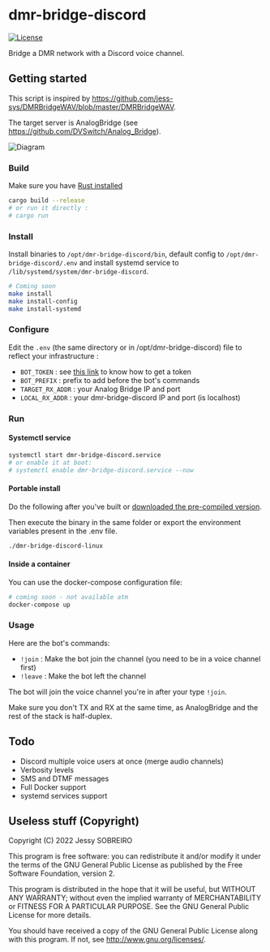 # dmr-bridge-discord

[![License](https://img.shields.io/badge/License-GPLv3-blue?style=for-the-badge)](https://www.gnu.org/licenses/gpl-3.0)

Bridge a DMR network with a Discord voice channel.

## Getting started

This script is inspired by <https://github.com/jess-sys/DMRBridgeWAV/blob/master/DMRBridgeWAV>.

The target server is AnalogBridge (see <https://github.com/DVSwitch/Analog_Bridge>).

![Diagram](https://user-images.githubusercontent.com/20131496/151708871-3f1e4635-ecde-49df-8de3-484d58337695.png)

### Build

Make sure you have [Rust installed](https://rustup.rs/)

```bash
cargo build --release
# or run it directly :
# cargo run
```

### Install

Install binaries to `/opt/dmr-bridge-discord/bin`, default config to `/opt/dmr-bridge-discord/.env` and install systemd service to `/lib/systemd/system/dmr-bridge-discord`.

```bash
# Coming soon
make install
make install-config
make install-systemd
```

### Configure

Edit the `.env` (the same directory or in /opt/dmr-bridge-discord) file to reflect your infrastructure :

* `BOT_TOKEN` : see [this link](https://github.com/reactiflux/discord-irc/wiki/Creating-a-discord-bot-&-getting-a-token) to know how to get a token
* `BOT_PREFIX` : prefix to add before the bot's commands 
* `TARGET_RX_ADDR` : your Analog Bridge IP and port
* `LOCAL_RX_ADDR` : your dmr-bridge-discord IP and port (is localhost)

### Run

#### Systemctl service

```bash
systemctl start dmr-bridge-discord.service
# or enable it at boot:
# systemctl enable dmr-bridge-discord.service --now
```

#### Portable install

Do the following after you've built or [downloaded the pre-compiled version](https://github.com/jess-sys/dmr-bridge-discord/releases).

Then execute the binary in the same folder or export the environment variables present in the .env file.

```bash
./dmr-bridge-discord-linux
```

#### Inside a container

You can use the docker-compose configuration file:

```bash
# coming soon - not available atm
docker-compose up
```

### Usage

Here are the bot's commands:

* `!join` : Make the bot join the channel (you need to be in a voice channel first)
* `!leave` : Make the bot left the channel

The bot will join the voice channel you're in after your type `!join`.

Make sure you don't TX and RX at the same time, as AnalogBridge and the rest of the stack is half-duplex.

## Todo

* Discord multiple voice users at once (merge audio channels)
* Verbosity levels
* SMS and DTMF messages
* Full Docker support
* systemd services support

## Useless stuff (Copyright)

Copyright (C) 2022 Jessy SOBREIRO

This program is free software: you can redistribute it and/or modify
it under the terms of the GNU General Public License as published by
the Free Software Foundation, version 2.

This program is distributed in the hope that it will be useful,
but WITHOUT ANY WARRANTY; without even the implied warranty of
MERCHANTABILITY or FITNESS FOR A PARTICULAR PURPOSE.  See the
GNU General Public License for more details.

You should have received a copy of the GNU General Public License
along with this program.  If not, see <http://www.gnu.org/licenses/>.
